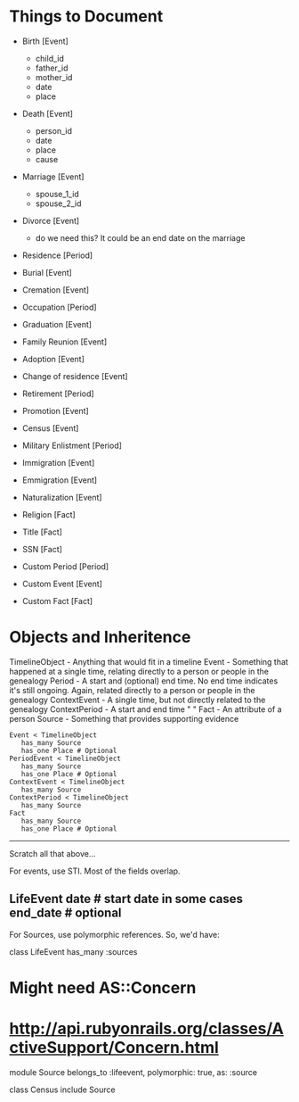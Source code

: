 Things to Document
==================
- Birth [Event]
  - child_id
  - father_id
  - mother_id
  - date
  - place
- Death [Event]
  - person_id
  - date
  - place
  - cause
- Marriage [Event]
  - spouse_1_id
  - spouse_2_id
- Divorce [Event]
  - do we need this? It could be an end date on the marriage
- Residence [Period]
- Burial [Event]
- Cremation [Event]
- Occupation [Period]
- Graduation [Event]
- Family Reunion [Event]
- Adoption [Event]
- Change of residence [Event]
- Retirement [Period]
- Promotion [Event]
- Census [Event]
- Military Enlistment [Period]
- Immigration [Event]
- Emmigration [Event]
- Naturalization [Event]

- Religion [Fact]
- Title [Fact]
- SSN [Fact]

- Custom Period [Period]
- Custom Event [Event]
- Custom Fact [Fact]

Objects and Inheritence
=======================
TimelineObject - Anything that would fit in a timeline
Event - Something that happened at a single time, relating directly to a person or people in the genealogy
Period - A start and (optional) end time. No end time indicates it's still ongoing. Again, related directly to a person or people in the genealogy
ContextEvent - A single time, but not directly related to the genealogy
ContextPeriod - A start and end time "                         "
Fact - An attribute of a person
Source - Something that provides supporting evidence
```
Event < TimelineObject
   has_many Source
   has_one Place # Optional
PeriodEvent < TimelineObject
   has_many Source
   has_one Place # Optional
ContextEvent < TimelineObject
   has_many Source
ContextPeriod < TimelineObject
   has_many Source
Fact
   has_many Source
   has_one Place # Optional
```
------------------------------------------------------
Scratch all that above...

For events, use STI. Most of the fields overlap.

LifeEvent
  date # start date in some cases
  end_date # optional
------------------------------------------------------

For Sources, use polymorphic references. So, we'd have:

class LifeEvent
  has_many :sources

# Might need AS::Concern
# http://api.rubyonrails.org/classes/ActiveSupport/Concern.html
module Source
  belongs_to :lifeevent, polymorphic: true, as: :source


class Census
  include Source